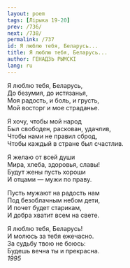 ```yaml
---
layout: poem
tags: [Лірыка 19-20]
prev: /736/
next: /738/
permalink: /737
id: Я люблю тебя, Беларусь...
title: Я люблю тебя, Беларусь...
author: ГЕНАДЗЬ РЫМСКІ
lang: ru
---
```



Я люблю тебя, Беларусь,  
До безумия, до истязанья,  
Моя радость, и боль, и грусть,  
Мой восторг и мое страданье.  

Я хочу, чтобы мой народ  
Был свободен, раскован, удачлив,  
Чтобы нами не правил сброд,  
Чтобы каждый в стране был счастлив.  

Я желаю от всей души  
Мира, хлеба, здоровья, славы!  
Будут жены пусть хороши  
И отцами — мужи по праву.  

Пусть мужают на радость нам  
Под безоблачным небом дети,  
И почет будет старикам,  
И добра хватит всем на свете.  

Я люблю тебя, Беларусь!  
И молюсь за тебя ежечасно.  
За судьбу твою не боюсь:  
Будешь вечна ты и прекрасна.  
*1995*  
